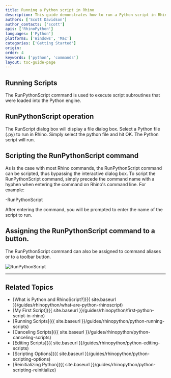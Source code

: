 ```yaml
---
title: Running a Python script in Rhino
description: This guide demonstrates how to run a Python script in Rhino.
authors: ['Scott Davidson']
author_contacts: ['scott']
apis: ['RhinoPython']
languages: ['Python']
platforms: ['Windows', 'Mac']
categories: ['Getting Started']
origin:
order: 4
keywords: ['python', 'commands']
layout: toc-guide-page
---
```


## Running Scripts

The RunPythonScript command is used to execute script subroutines that were loaded into the Python engine.

## RunPythonScript operation

The RunScript dialog box will display a file dialog box.  Select a Python file (.py) to run in Rhino.  Simply select the python file and hit OK. The Python script will run.

## Scripting the RunPythonScript command

As is the case with most Rhino commands, the RunPythonScript command can be scripted, thus bypassing the interactive dialog box.  To script the RunPythonScript command, simply precede the command name with a hyphen when entering the command on Rhino's command line.  For example:

-RunPythonScript

After entering the command, you will be prompted to enter the name of the script to run.

## Assigning the RunPythonScript command to a button.

The RunPythonScript command can also be assigned to command aliases or to a toolbar button. 

<img src="{{ site.baseurl }}/images/runpythonscript.png" alt="RunPythonScript">

<!-- TODO: Does RunPython actually run this ay: When assigned to a toolbar button, the RunPythonScript can execute raw Python code.  To embed raw Python code on a button, make sure to surround the code with an opening and closing parenthesis.-->

---

## Related Topics

- [What is Python and RhinoScript?]({{ site.baseurl }}/guides/rhinopython/what-are-python-rhinoscript)
- [My First Script]({{ site.baseurl }}/guides/rhinopython/first-python-script-in-rhino)
- [Running Scripts]({{ site.baseurl }}/guides/rhinopython/python-running-scripts)
- [Canceling Scripts]({{ site.baseurl }}/guides/rhinopython/python-canceling-scripts)
- [Editing Scripts]({{ site.baseurl }}/guides/rhinopython/python-editing-scripts)
- [Scripting Options]({{ site.baseurl }}/guides/rhinopython/python-scripting-options)
- [Reinitializing Python]({{ site.baseurl }}/guides/rhinopython/python-scripting-reinitialize)
